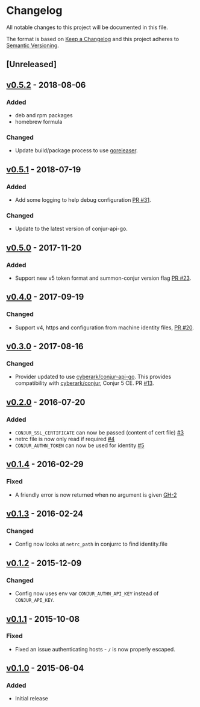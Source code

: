 # Changelog
All notable changes to this project will be documented in this file.

The format is based on [Keep a Changelog](http://keepachangelog.com/en/1.0.0/)
and this project adheres to [Semantic Versioning](http://semver.org/spec/v2.0.0.html).

## [Unreleased]

## [v0.5.2](https://github.com/cyberark/summon-conjur/releases/tag/v0.5.2) - 2018-08-06
### Added
- deb and rpm packages
- homebrew formula
### Changed
- Update build/package process to use [goreleaser](https://github.com/goreleaser/goreleaser).

## [v0.5.1](https://github.com/cyberark/summon-conjur/releases/tag/v0.5.1) - 2018-07-19
### Added
- Add some logging to help debug configuration [PR #31](https://github.com/cyberark/summon-conjur/pull/31).
### Changed
- Update to the latest version of conjur-api-go.

## [v0.5.0](https://github.com/cyberark/summon-conjur/releases/tag/v0.5.0) - 2017-11-20
### Added
- Support new v5 token format and summon-conjur version flag [PR #23](https://github.com/cyberark/summon-conjur/pull/23).

## [v0.4.0](https://github.com/cyberark/summon-conjur/releases/tag/v0.4.0) - 2017-09-19
### Changed
- Support v4, https and configuration from machine identity files, [PR #20](https://github.com/cyberark/summon-conjur/pull/20).

## [v0.3.0](https://github.com/cyberark/summon-conjur/releases/tag/v0.3.0) - 2017-08-16
### Changed
- Provider updated to use [cyberark/conjur-api-go](https://github.com/cyberark/conjur-api-go). This provides compatibility with [cyberark/conjur](https://github.com/cyberark/conjur), Conjur 5 CE. PR [#13](https://github.com/cyberark/summon-conjur/pull/13).

## [v0.2.0](https://github.com/cyberark/summon-conjur/releases/tag/v0.2.0) - 2016-07-20
### Added
- `CONJUR_SSL_CERTIFICATE` can now be passed (content of cert file) [#3](https://github.com/conjurinc/summon-conjur/issues/3)
- netrc file is now only read if required [#4](https://github.com/conjurinc/summon-conjur/issues/4)
- `CONJUR_AUTHN_TOKEN` can now be used for identity [#5](https://github.com/conjurinc/summon-conjur/issues/5)

## [v0.1.4](https://github.com/cyberark/summon-conjur/releases/tag/v0.1.4) - 2016-02-29
### Fixed
- A friendly error is now returned when no argument is given [GH-2](https://github.com/conjurinc/summon-conjur/issues/2)

## [v0.1.3](https://github.com/cyberark/summon-conjur/releases/tag/v0.1.3) - 2016-02-24
### Changed
- Config now looks at `netrc_path` in conjurrc to find identity.file

## [v0.1.2](https://github.com/cyberark/summon-conjur/releases/tag/v0.1.2) - 2015-12-09
### Changed
- Config now uses env var `CONJUR_AUTHN_API_KEY` instead of `CONJUR_API_KEY`.

## [v0.1.1](https://github.com/cyberark/summon-conjur/releases/tag/v0.1.1) - 2015-10-08
### Fixed
- Fixed an issue authenticating hosts - `/` is now properly escaped.

## [v0.1.0](https://github.com/cyberark/summon-conjur/releases/tag/v0.1.0) - 2015-06-04
### Added
- Initial release
